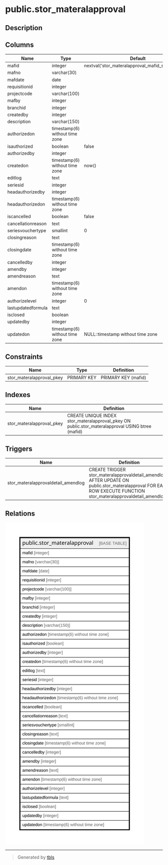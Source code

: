 # public.stor_materalapproval

## Description

## Columns

| Name | Type | Default | Nullable | Children | Parents | Comment |
| ---- | ---- | ------- | -------- | -------- | ------- | ------- |
| mafid | integer | nextval('stor_materalapproval_mafid_seq'::regclass) | false |  |  |  |
| mafno | varchar(30) |  | true |  |  |  |
| mafdate | date |  | true |  |  |  |
| requisitionid | integer |  | true |  |  |  |
| projectcode | varchar(100) |  | true |  |  |  |
| mafby | integer |  | true |  |  |  |
| branchid | integer |  | true |  |  |  |
| createdby | integer |  | true |  |  |  |
| description | varchar(150) |  | true |  |  |  |
| authorizedon | timestamp(6) without time zone |  | true |  |  |  |
| isauthorized | boolean | false | false |  |  |  |
| authorizedby | integer |  | true |  |  |  |
| createdon | timestamp(6) without time zone | now() | true |  |  |  |
| editlog | text |  | true |  |  |  |
| seriesid | integer |  | true |  |  |  |
| headauthorizedby | integer |  | true |  |  |  |
| headauthorizedon | timestamp(6) without time zone |  | true |  |  |  |
| iscancelled | boolean | false | true |  |  |  |
| cancellationreason | text |  | true |  |  |  |
| seriesvouchertype | smallint | 0 | true |  |  |  |
| closingreason | text |  | true |  |  |  |
| closingdate | timestamp(6) without time zone |  | true |  |  |  |
| cancelledby | integer |  | true |  |  |  |
| amendby | integer |  | true |  |  |  |
| amendreason | text |  | true |  |  |  |
| amendon | timestamp(6) without time zone |  | true |  |  |  |
| authorizelevel | integer | 0 | true |  |  |  |
| lastupdatedformula | text |  | true |  |  |  |
| isclosed | boolean |  | true |  |  |  |
| updatedby | integer |  | true |  |  |  |
| updatedon | timestamp(6) without time zone | NULL::timestamp without time zone | true |  |  |  |

## Constraints

| Name | Type | Definition |
| ---- | ---- | ---------- |
| stor_materalapproval_pkey | PRIMARY KEY | PRIMARY KEY (mafid) |

## Indexes

| Name | Definition |
| ---- | ---------- |
| stor_materalapproval_pkey | CREATE UNIQUE INDEX stor_materalapproval_pkey ON public.stor_materalapproval USING btree (mafid) |

## Triggers

| Name | Definition |
| ---- | ---------- |
| stor_materalapprovaldetail_amendlog | CREATE TRIGGER stor_materalapprovaldetail_amendlog AFTER UPDATE ON public.stor_materalapproval FOR EACH ROW EXECUTE FUNCTION stor_materalapprovaldetail_amendlog() |

## Relations

![er](public.stor_materalapproval.svg)

---

> Generated by [tbls](https://github.com/k1LoW/tbls)
